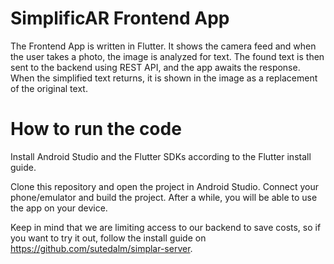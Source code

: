 #  SimplificAR Frontend App
The Frontend App is written in Flutter. It shows the camera feed and when the user takes a photo, the image is analyzed for text. The found text is then sent to the backend using REST API, and the app awaits the response. When the simplified text returns, it is shown in the image as a replacement of the original text.



# How to run the code
Install Android Studio and the Flutter SDKs according to the Flutter install guide. 

Clone this repository and open the project in Android Studio. Connect your phone/emulator and build the project. After a while, you will be able to use the app on your device. 

Keep in mind that we are limiting access to our backend to save costs, so if you want to try it out, follow the install guide on https://github.com/sutedalm/simplar-server.

